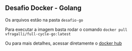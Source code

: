 ## Desafio Docker - Golang

Os arquivos estão na pasta `desafio-go`

Para executar a imagem basta rodar o comando `docker pull vfragalli/full-cycle-go:latest`

Ou para mais detalhes, acessar diretamente o [docker hub](https://hub.docker.com/repository/docker/vfragalli/full-cycle-go/general)